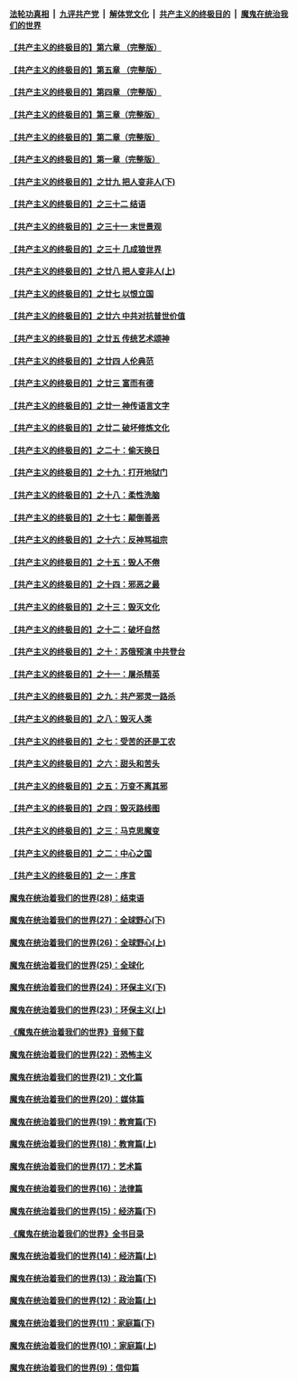 

####  [法轮功真相](../../../../basic/blob/master/README.md?t=05231001) &nbsp;|&nbsp; [九评共产党](../../../../9ping.md/blob/master/README.md?t=05231001) &nbsp;|&nbsp; [解体党文化](../../../../jtdwh.md/blob/master/README.md?t=05231001)  &nbsp;|&nbsp; [共产主义的终极目的](../../../../gczydzjmd.md/blob/master/README.md?t=05231001) &nbsp;|&nbsp; [魔鬼在统治我们的世界](../../../../mgztzwmdsj.md/blob/master/README.md?t=05231001) 

#### [【共产主义的终极目的】第六章 （完整版）](../pages/nsc422/n11428913.md?t=05231001) 

#### [【共产主义的终极目的】第五章 （完整版）](../pages/nsc422/n11428912.md?t=05231001) 

#### [【共产主义的终极目的】第四章 （完整版）](../pages/nsc422/n11428907.md?t=05231001) 

#### [【共产主义的终极目的】第三章（完整版）](../pages/nsc422/n11428848.md?t=05231001) 

#### [【共产主义的终极目的】第二章（完整版）](../pages/nsc422/n11428831.md?t=05231001) 

#### [【共产主义的终极目的】第一章（完整版）](../pages/nsc422/n11417651.md?t=05231001) 

#### [【共产主义的终极目的】之廿九 把人变非人(下)](../pages/nsc422/n11344140.md?t=05231001) 

#### [【共产主义的终极目的】之三十二 结语](../pages/nsc422/n11360535.md?t=05231001) 

#### [【共产主义的终极目的】之三十一 末世景观](../pages/nsc422/n11351129.md?t=05231001) 

#### [【共产主义的终极目的】之三十 几成狼世界](../pages/nsc422/n11348280.md?t=05231001) 

#### [【共产主义的终极目的】之廿八 把人变非人(上)](../pages/nsc422/n11340492.md?t=05231001) 

#### [【共产主义的终极目的】之廿七 以恨立国](../pages/nsc422/n11336944.md?t=05231001) 

#### [【共产主义的终极目的】之廿六 中共对抗普世价值](../pages/nsc422/n11324785.md?t=05231001) 

#### [【共产主义的终极目的】之廿五 传统艺术颂神](../pages/nsc422/n11296396.md?t=05231001) 

#### [【共产主义的终极目的】之廿四 人伦典范](../pages/nsc422/n11296397.md?t=05231001) 

#### [【共产主义的终极目的】之廿三 富而有德](../pages/nsc422/n11283598.md?t=05231001) 

#### [【共产主义的终极目的】之廿一 神传语言文字](../pages/nsc422/n11263265.md?t=05231001) 

#### [【共产主义的终极目的】之廿二 破坏修炼文化](../pages/nsc422/n11245728.md?t=05231001) 

#### [【共产主义的终极目的】之二十：偷天换日](../pages/nsc422/n11238846.md?t=05231001) 

#### [【共产主义的终极目的】之十九：打开地狱门](../pages/nsc422/n11206376.md?t=05231001) 

#### [【共产主义的终极目的】之十八：柔性洗脑](../pages/nsc422/n11199994.md?t=05231001) 

#### [【共产主义的终极目的】之十七：颠倒善恶](../pages/nsc422/n11179782.md?t=05231001) 

#### [【共产主义的终极目的】之十六：反神骂祖宗](../pages/nsc422/n11166798.md?t=05231001) 

#### [【共产主义的终极目的】之十五：毁人不倦](../pages/nsc422/n11166792.md?t=05231001) 

#### [【共产主义的终极目的】之十四：邪恶之最](../pages/nsc422/n11150249.md?t=05231001) 

#### [【共产主义的终极目的】之十三：毁灭文化](../pages/nsc422/n11135227.md?t=05231001) 

#### [【共产主义的终极目的】之十二：破坏自然](../pages/nsc422/n11135214.md?t=05231001) 

#### [【共产主义的终极目的】之十：苏俄预演 中共登台](../pages/nsc422/n11118424.md?t=05231001) 

#### [【共产主义的终极目的】之十一：屠杀精英](../pages/nsc422/n11118442.md?t=05231001) 

#### [【共产主义的终极目的】之九：共产邪灵一路杀](../pages/nsc422/n11114139.md?t=05231001) 

#### [【共产主义的终极目的】之八：毁灭人类](../pages/nsc422/n11108503.md?t=05231001) 

#### [【共产主义的终极目的】之七：受苦的还是工农](../pages/nsc422/n11101809.md?t=05231001) 

#### [【共产主义的终极目的】之六：甜头和苦头](../pages/nsc422/n11096971.md?t=05231001) 

#### [【共产主义的终极目的】之五：万变不离其邪](../pages/nsc422/n11091285.md?t=05231001) 

#### [【共产主义的终极目的】之四：毁灭路线图](../pages/nsc422/n11086284.md?t=05231001) 

#### [【共产主义的终极目的】之三：马克思魔变](../pages/nsc422/n11061941.md?t=05231001) 

#### [【共产主义的终极目的】之二：中心之国](../pages/nsc422/n11047728.md?t=05231001) 

#### [【共产主义的终极目的】之一：序言](../pages/nsc422/n11086077.md?t=05231001) 

#### [魔鬼在统治着我们的世界(28)：结束语](../pages/nsc422/n10936246.md?t=05231001) 

#### [魔鬼在统治着我们的世界(27)：全球野心(下)](../pages/nsc422/n10928319.md?t=05231001) 

#### [魔鬼在统治着我们的世界(26)：全球野心(上)](../pages/nsc422/n10900318.md?t=05231001) 

#### [魔鬼在统治着我们的世界(25)：全球化](../pages/nsc422/n10788205.md?t=05231001) 

#### [魔鬼在统治着我们的世界(24)：环保主义(下)](../pages/nsc422/n10695307.md?t=05231001) 

#### [魔鬼在统治着我们的世界(23)：环保主义(上)](../pages/nsc422/n10688613.md?t=05231001) 

#### [《魔鬼在统治着我们的世界》音频下载](../pages/nsc422/n10635553.md?t=05231001) 

#### [魔鬼在统治着我们的世界(22)：恐怖主义](../pages/nsc422/n10614727.md?t=05231001) 

#### [魔鬼在统治着我们的世界(21)：文化篇](../pages/nsc422/n10597706.md?t=05231001) 

#### [魔鬼在统治着我们的世界(20)：媒体篇](../pages/nsc422/n10586579.md?t=05231001) 

#### [魔鬼在统治着我们的世界(19)：教育篇(下)](../pages/nsc422/n10564808.md?t=05231001) 

#### [魔鬼在统治着我们的世界(18)：教育篇(上)](../pages/nsc422/n10526970.md?t=05231001) 

#### [魔鬼在统治着我们的世界(17)：艺术篇](../pages/nsc422/n10499093.md?t=05231001) 

#### [魔鬼在统治着我们的世界(16)：法律篇](../pages/nsc422/n10485969.md?t=05231001) 

#### [魔鬼在统治着我们的世界(15)：经济篇(下)](../pages/nsc422/n10469975.md?t=05231001) 

#### [《魔鬼在统治着我们的世界》全书目录](../pages/nsc422/n10464261.md?t=05231001) 

#### [魔鬼在统治着我们的世界(14)：经济篇(上)](../pages/nsc422/n10457370.md?t=05231001) 

#### [魔鬼在统治着我们的世界(13)：政治篇(下)](../pages/nsc422/n10448270.md?t=05231001) 

#### [魔鬼在统治着我们的世界(12)：政治篇(上)](../pages/nsc422/n10444576.md?t=05231001) 

#### [魔鬼在统治着我们的世界(11)：家庭篇(下)](../pages/nsc422/n10440961.md?t=05231001) 

#### [魔鬼在统治着我们的世界(10)：家庭篇(上)](../pages/nsc422/n10435448.md?t=05231001) 

#### [魔鬼在统治着我们的世界(9)：信仰篇](../pages/nsc422/n10432159.md?t=05231001) 

